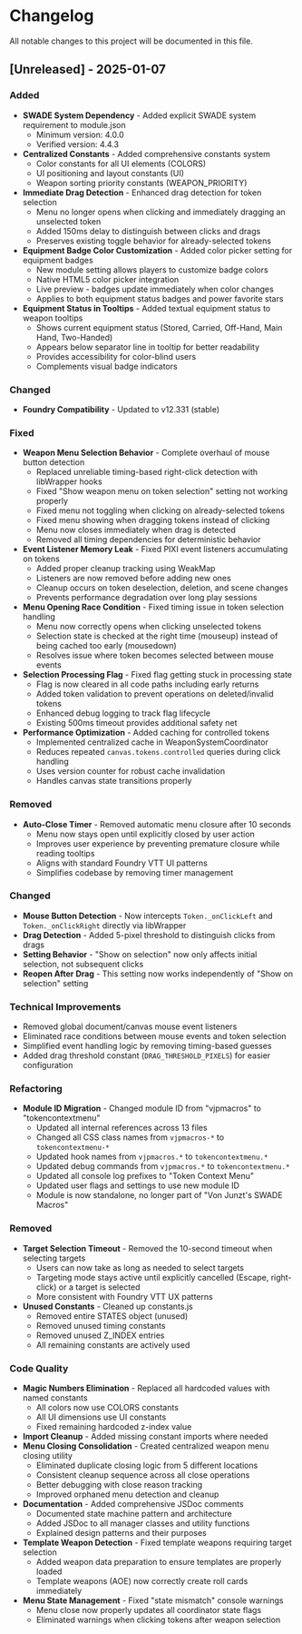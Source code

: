 # Changelog

All notable changes to this project will be documented in this file.

## [Unreleased] - 2025-01-07

### Added
- **SWADE System Dependency** - Added explicit SWADE system requirement to module.json
  - Minimum version: 4.0.0
  - Verified version: 4.4.3
- **Centralized Constants** - Added comprehensive constants system
  - Color constants for all UI elements (COLORS)
  - UI positioning and layout constants (UI)
  - Weapon sorting priority constants (WEAPON_PRIORITY)
- **Immediate Drag Detection** - Enhanced drag detection for token selection
  - Menu no longer opens when clicking and immediately dragging an unselected token
  - Added 150ms delay to distinguish between clicks and drags
  - Preserves existing toggle behavior for already-selected tokens
- **Equipment Badge Color Customization** - Added color picker setting for equipment badges
  - New module setting allows players to customize badge colors
  - Native HTML5 color picker integration
  - Live preview - badges update immediately when color changes
  - Applies to both equipment status badges and power favorite stars
- **Equipment Status in Tooltips** - Added textual equipment status to weapon tooltips
  - Shows current equipment status (Stored, Carried, Off-Hand, Main Hand, Two-Handed)
  - Appears below separator line in tooltip for better readability
  - Provides accessibility for color-blind users
  - Complements visual badge indicators

### Changed
- **Foundry Compatibility** - Updated to v12.331 (stable)

### Fixed
- **Weapon Menu Selection Behavior** - Complete overhaul of mouse button detection
  - Replaced unreliable timing-based right-click detection with libWrapper hooks
  - Fixed "Show weapon menu on token selection" setting not working properly
  - Fixed menu not toggling when clicking on already-selected tokens
  - Fixed menu showing when dragging tokens instead of clicking
  - Menu now closes immediately when drag is detected
  - Removed all timing dependencies for deterministic behavior
- **Event Listener Memory Leak** - Fixed PIXI event listeners accumulating on tokens
  - Added proper cleanup tracking using WeakMap
  - Listeners are now removed before adding new ones
  - Cleanup occurs on token deselection, deletion, and scene changes
  - Prevents performance degradation over long play sessions
- **Menu Opening Race Condition** - Fixed timing issue in token selection handling
  - Menu now correctly opens when clicking unselected tokens
  - Selection state is checked at the right time (mouseup) instead of being cached too early (mousedown)
  - Resolves issue where token becomes selected between mouse events
- **Selection Processing Flag** - Fixed flag getting stuck in processing state
  - Flag is now cleared in all code paths including early returns
  - Added token validation to prevent operations on deleted/invalid tokens
  - Enhanced debug logging to track flag lifecycle
  - Existing 500ms timeout provides additional safety net
- **Performance Optimization** - Added caching for controlled tokens
  - Implemented centralized cache in WeaponSystemCoordinator
  - Reduces repeated `canvas.tokens.controlled` queries during click handling
  - Uses version counter for robust cache invalidation
  - Handles canvas state transitions properly

### Removed
- **Auto-Close Timer** - Removed automatic menu closure after 10 seconds
  - Menu now stays open until explicitly closed by user action
  - Improves user experience by preventing premature closure while reading tooltips
  - Aligns with standard Foundry VTT UI patterns
  - Simplifies codebase by removing timer management

### Changed
- **Mouse Button Detection** - Now intercepts `Token._onClickLeft` and `Token._onClickRight` directly via libWrapper
- **Drag Detection** - Added 5-pixel threshold to distinguish clicks from drags
- **Setting Behavior** - "Show on selection" now only affects initial selection, not subsequent clicks
- **Reopen After Drag** - This setting now works independently of "Show on selection" setting

### Technical Improvements
- Removed global document/canvas mouse event listeners
- Eliminated race conditions between mouse events and token selection
- Simplified event handling logic by removing timing-based guesses
- Added drag threshold constant (`DRAG_THRESHOLD_PIXELS`) for easier configuration

### Refactoring
- **Module ID Migration** - Changed module ID from "vjpmacros" to "tokencontextmenu"
  - Updated all internal references across 13 files
  - Changed all CSS class names from `vjpmacros-*` to `tokencontextmenu-*`
  - Updated hook names from `vjpmacros.*` to `tokencontextmenu.*`
  - Updated debug commands from `vjpmacros.*` to `tokencontextmenu.*`
  - Updated all console log prefixes to "Token Context Menu"
  - Updated user flags and settings to use new module ID
  - Module is now standalone, no longer part of "Von Junzt's SWADE Macros"

### Removed
- **Target Selection Timeout** - Removed the 10-second timeout when selecting targets
  - Users can now take as long as needed to select targets
  - Targeting mode stays active until explicitly cancelled (Escape, right-click) or a target is selected
  - More consistent with Foundry VTT UX patterns
- **Unused Constants** - Cleaned up constants.js
  - Removed entire STATES object (unused)
  - Removed unused timing constants
  - Removed unused Z_INDEX entries
  - All remaining constants are actively used

### Code Quality
- **Magic Numbers Elimination** - Replaced all hardcoded values with named constants
  - All colors now use COLORS constants
  - All UI dimensions use UI constants
  - Fixed remaining hardcoded z-index value
- **Import Cleanup** - Added missing constant imports where needed
- **Menu Closing Consolidation** - Created centralized weapon menu closing utility
  - Eliminated duplicate closing logic from 5 different locations
  - Consistent cleanup sequence across all close operations
  - Better debugging with close reason tracking
  - Improved orphaned menu detection and cleanup
- **Documentation** - Added comprehensive JSDoc comments
  - Documented state machine pattern and architecture
  - Added JSDoc to all manager classes and utility functions
  - Explained design patterns and their purposes
- **Template Weapon Detection** - Fixed template weapons requiring target selection
  - Added weapon data preparation to ensure templates are properly loaded
  - Template weapons (AOE) now correctly create roll cards immediately
- **Menu State Management** - Fixed "state mismatch" console warnings
  - Menu close now properly updates all coordinator state flags
  - Eliminated warnings when clicking tokens after weapon selection